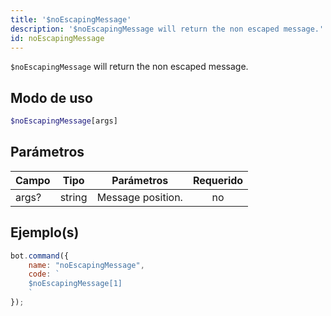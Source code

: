 ```yaml
---
title: '$noEscapingMessage'
description: '$noEscapingMessage will return the non escaped message.'
id: noEscapingMessage
---
```


`$noEscapingMessage` will return the non escaped message.

## Modo de uso

```php
$noEscapingMessage[args]
```

## Parámetros

| Campo | Tipo   | Parámetros        | Requerido |
| ----- | ------ | ----------------- |:---------:|
| args? | string | Message position. |    no     |

## Ejemplo(s)

```javascript
bot.command({
    name: "noEscapingMessage",
    code: `
    $noEscapingMessage[1]
    `
});
```